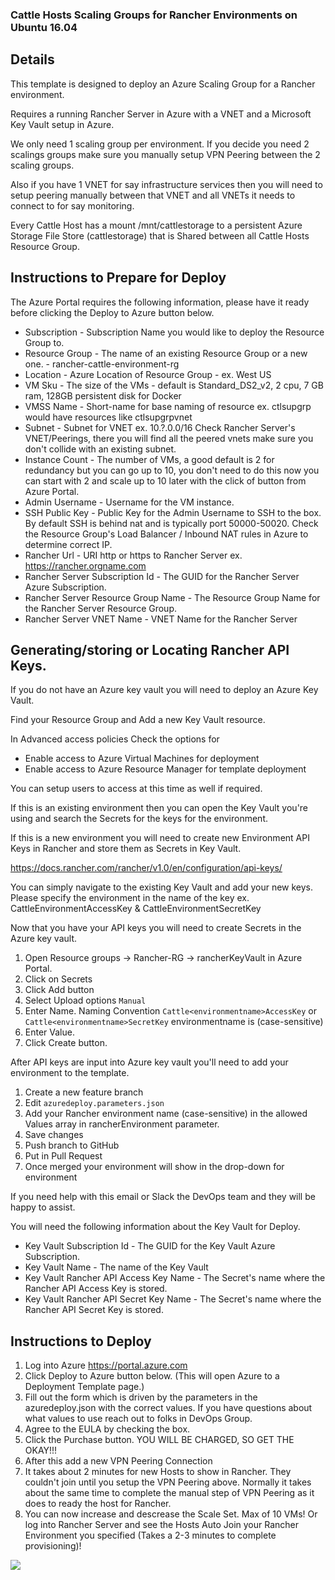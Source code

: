 ### Cattle Hosts Scaling Groups for Rancher Environments on Ubuntu 16.04 ###

## Details

This template is designed to deploy an Azure Scaling Group for a Rancher environment.

Requires a running Rancher Server in Azure with a VNET and a Microsoft Key Vault setup in Azure.

We only need 1 scaling group per environment.  If you decide you need 2 scalings groups make sure you manually setup VPN Peering between the 2 scaling groups.

Also if you have 1 VNET for say infrastructure services then you will need to setup peering manually between that VNET and all VNETs it needs to connect to for say monitoring.

Every Cattle Host has a mount /mnt/cattlestorage to a persistent Azure Storage File Store (cattlestorage) that is Shared between all Cattle Hosts Resource Group.

## Instructions to Prepare for Deploy

The Azure Portal requires the following information, please have it ready before clicking the Deploy to Azure button below.

- Subscription - Subscription Name you would like to deploy the Resource Group to.
- Resource Group - The name of an existing Resource Group or a new one. - rancher-cattle-environment-rg
- Location - Azure Location of Resource Group - ex. West US
- VM Sku - The size of the VMs - default is Standard_DS2_v2, 2 cpu, 7 GB ram, 128GB persistent disk for Docker
- VMSS Name - Short-name for base naming of resource ex. ctlsupgrp would have resources like ctlsupgrpvnet
- Subnet - Subnet for VNET ex. 10.?.0.0/16 Check Rancher Server's VNET/Peerings, there you will find all the peered vnets make sure you don't collide with an existing subnet.
- Instance Count - The number of VMs, a good default is 2 for redundancy but you can go up to 10, you don't need to do this now you can start with 2 and scale up to 10 later with the click of button from Azure Portal.
- Admin Username - Username for the VM instance.
- SSH Public Key - Public Key for the Admin Username to SSH to the box.  By default SSH is behind nat and is typically port 50000-50020. Check the Resource Group's Load Balancer / Inbound NAT rules in Azure to determine correct IP.
- Rancher Url - URI http or https to Rancher Server ex. https://rancher.orgname.com
- Rancher Server Subscription Id - The GUID for the Rancher Server Azure Subscription.
- Rancher Server Resource Group Name - The Resource Group Name for the Rancher Server Resource Group.
- Rancher Server VNET Name - VNET Name for the Rancher Server

## Generating/storing or Locating Rancher API Keys.

If you do not have an Azure key vault you will need to deploy an Azure Key Vault.

Find your Resource Group and Add a new Key Vault resource.

In Advanced access policies Check the options for
- Enable access to Azure Virtual Machines for deployment
- Enable access to Azure Resource Manager for template deployment

You can setup users to access at this time as well if required.

If this is an existing environment then you can open the Key Vault you're using and search the Secrets for the keys for the environment.

If this is a new environment you will need to create new Environment API Keys in Rancher and store them as Secrets in Key Vault.  

https://docs.rancher.com/rancher/v1.0/en/configuration/api-keys/

You can simply navigate to the existing Key Vault and add your new keys.  Please specify the environment in the name of the key ex. CattleEnvironmentAccessKey & CattleEnvironmentSecretKey

Now that you have your API keys you will need to create Secrets in the Azure key vault.

1. Open Resource groups -> Rancher-RG -> rancherKeyVault in Azure Portal.
1. Click on Secrets
1. Click Add button
1. Select Upload options ```Manual```
1. Enter Name.  Naming Convention ```Cattle<environmentname>AccessKey``` or ```Cattle<environmentname>SecretKey``` environmentname is (case-sensitive)
1. Enter Value.
1. Click Create button.

After API keys are input into Azure key vault you'll need to add your environment to the template.

1. Create a new feature branch
1. Edit ```azuredeploy.parameters.json```
1. Add your Rancher environment name (case-sensitive) in the allowed Values array in rancherEnvironment parameter.
1. Save changes
1. Push branch to GitHub
1. Put in Pull Request
1. Once merged your environment will show in the drop-down for environment

If you need help with this email or Slack the DevOps team and they will be happy to assist.

You will need the following information about the Key Vault for Deploy.

- Key Vault Subscription Id - The GUID for the Key Vault Azure Subscription.
- Key Vault Name - The name of the Key Vault
- Key Vault Rancher API Access Key Name - The Secret's name where the Rancher API Access Key is stored.
- Key Vault Rancher API Secret Key Name - The Secret's name where the Rancher API Secret Key is stored.

## Instructions to Deploy

1. Log into Azure https://portal.azure.com
1. Click Deploy to Azure button below.  (This will open Azure to a Deployment Template page.)
1. Fill out the form which is driven by the parameters in the azuredeploy.json with the correct values.  If you have questions about what values to use reach out to folks in DevOps Group.
1. Agree to the EULA by checking the box.
1. Click the Purchase button. YOU WILL BE CHARGED, SO GET THE OKAY!!!
1. After this add a new VPN Peering Connection
1. It takes about 2 minutes for new Hosts to show in Rancher.  They couldn't join until you setup the VPN Peering above.  Normally it takes about the same time to complete the manual step of VPN Peering as it does to ready the host for Rancher.
1. You can now increase and descrease the Scale Set.  Max of 10 VMs! Or log into Rancher Server and see the Hosts Auto Join your Rancher Environment you specified (Takes a 2-3 minutes to complete provisioning)!

<a href="https://portal.azure.com/#create/Microsoft.Template/uri/https%3A%2F%2Fraw.githubusercontent.com%2FSC-TechDev%2FDevOps-Scripts%2Ffinalbranch%2Fazure-quickstart-templates%2Francher-cattle-host-scaling-group%2Fazuredeploy.parameters.json" target="_blank">
    <img src="http://azuredeploy.net/deploybutton.png"/>
</a>
